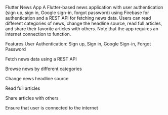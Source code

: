 Flutter News App
A Flutter-based news application with user authentication (sign up, sign in, Google sign-in, forgot password) using Firebase for authentication and a REST API for fetching news data. Users can read different categories of news, change the headline source, read full articles, and share their favorite articles with others. Note that the app requires an internet connection to function.

Features
User Authentication: Sign up, Sign in, Google Sign-in, Forgot Password

Fetch news data using a REST API

Browse news by different categories

Change news headline source

Read full articles

Share articles with others

Ensure that user is connected to the internet
